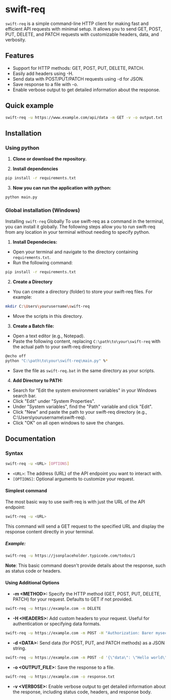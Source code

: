 # swift-req

`swift-req` is a simple command-line HTTP client for making fast and efficient API requests with minimal setup. It allows you to send GET, POST, PUT, DELETE, and PATCH requests with customizable headers, data, and verbosity.

## Features
- Support for HTTP methods: GET, POST, PUT, DELETE, PATCH.
- Easily add headers using -H.
- Send data with POST/PUT/PATCH requests using -d for JSON.
- Save response to a file with -o.
- Enable verbose output to get detailed information about the response.

## Quick example
```bash
swift-req -u https://www.example.com/api/data -m GET -v -o output.txt
```

## Installation

### Using python

1) **Clone or download the repository.**

2) **Install dependencies**
```bash
pip install -r requirements.txt
```

3) **Now you can run the application with python:**
```bash
python main.py
```

### Global installation (Windows)

Installing `swift-req` Globally
To use swift-req as a command in the terminal, you can install it globally. The following steps allow you to run swift-req from any location in your terminal without needing to specify python.

1) **Install Dependecies:**
- Open your terminal and navigate to the directory containing `requirements.txt`.
- Run the following command:
```bash
pip install -r requirements.txt
```

2) **Create a Directory**
- You can create a directory (folder) to store your swift-req files. For example:
```bash
mkdir C:\Users\yourusername\swift-req
```

- Move the scripts in this directory.

3) **Create a Batch file:**

- Open a text editor (e.g., Notepad).
- Paste the following content, replacing `C:\path\to\your\swift-req` with the actual path to your swift-req directory:

```bash
@echo off
python "C:\path\to\your\swift-req\main.py" %*
```

- Save the file as `swift-req.bat` in the same directory as your scripts.

4) **Add Directory to PATH:**
- Search for "Edit the system environment variables" in your Windows search bar.
- Click "Edit" under "System Properties".
- Under "System variables", find the "Path" variable and click "Edit".
- Click "New" and paste the path to your swift-req directory (e.g., C:\Users\yourusername\swift-req).
- Click "OK" on all open windows to save the changes.

## Documentation

### Syntax
```bash
swift-req -u <URL> [OPTIONS]
```

- `<URL>`: The address (URL) of the API endpoint you want to interact with.
- `[OPTIONS]`: Optional arguments to customize your request.

#### Simplest command
The most basic way to use swift-req is with just the URL of the API endpoint:
```bash
swift-req -u <URL>
```
This command will send a GET request to the specified URL and display the response content directly in your terminal.

##### Example:
```bash
swift-req -u https://jsonplaceholder.typicode.com/todos/1
```
**Note**: This basic command doesn't provide details about the response, such as status code or headers.

#### Using Additional Options

- **-m \<METHOD>:** Specify the HTTP method (GET, POST, PUT, DELETE, PATCH) for your request. Defaults to GET if not provided.

```bash
swift-req -u https://example.com -m DELETE
```

- **-H \<HEADERS>:** Add custom headers to your request. Useful for authentication or specifying data formats.

```bash
swift-req -u https://example.com -m POST -H "Authorization: Barer mysecrettoken" -H "Content-Type: application/json"
```

- **-d \<DATA>:** Send data (for POST, PUT, and PATCH methods) as a JSON string.

```bash
swift-req -u https://example.com -m POST -d '{\"data\": \"Hello world\"'
```

- **-o \<OUTPUT_FILE>:** Save the response to a file.

```bash
swift-req -u https://example.com -o response.txt
```

- **-v \<VERBOSE>:** Enable verbose output to get detailed information about the response, including status code, headers, and response body.

